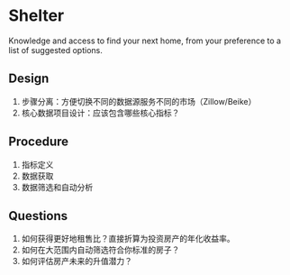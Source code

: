 # Shelter
Knowledge and access to find your next home, from your preference to a list of suggested options.

## Design
1. 步骤分离：方便切换不同的数据源服务不同的市场（Zillow/Beike）
2. 核心数据项目设计：应该包含哪些核心指标？

## Procedure
1. 指标定义
2. 数据获取
3. 数据筛选和自动分析

## Questions
1. 如何获得更好地租售比？直接折算为投资房产的年化收益率。
2. 如何在大范围内自动筛选符合你标准的房子？
3. 如何评估房产未来的升值潜力？